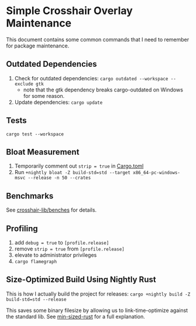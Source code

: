 # Simple Crosshair Overlay Maintenance

This document contains some common commands that I need to remember for package maintenance.

## Outdated Dependencies

1. Check for outdated dependencies: `cargo outdated --workspace --exclude gtk`
   - note that the gtk dependency breaks cargo-outdated on Windows for some reason.
2. Update dependencies: `cargo update`

## Tests

`cargo test --workspace`

## Bloat Measurement

1. Temporarily comment out `strip = true` in [Cargo.toml](Cargo.toml)
2. Run `+nightly bloat -Z build-std=std --target x86_64-pc-windows-msvc --release -n 50 --crates`

## Benchmarks

See [crosshair-lib/benches](crosshair-lib/benches) for details.

## Profiling

1. add `debug = true` to `[profile.release]`
2. remove `strip = true` from `[profile.release]`
3. elevate to administrator privileges
4. `cargo flamegraph`

## Size-Optimized Build Using Nightly Rust

This is how I actually build the project for releases:
`cargo +nightly build -Z build-std=std --release`

This saves some binary filesize by allowing us to link-time-optimize against the standard lib. 
See [min-sized-rust](https://github.com/johnthagen/min-sized-rust) for a full explanation.
